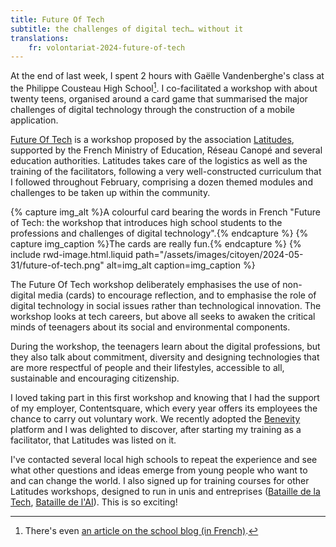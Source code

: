 ```yaml
---
title: Future Of Tech
subtitle: the challenges of digital tech… without it
translations:
    fr: volontariat-2024-future-of-tech
---
```


At the end of last week, I spent 2 hours with Gaëlle Vandenberghe's class at the Philippe Cousteau High School[^blog]. I co-facilitated a workshop with about twenty teens, organised around a card game that summarised the major challenges of digital technology through the construction of a mobile application.

[^blog]: There's even [an article on the school blog (in French)](https://blogpeda.ac-bordeaux.fr/lyceesphilippecousteau/2024/05/24/atelier-future-of-tech/).

[Future Of Tech](https://www.futureoftech.fr/) is a workshop proposed by the association [Latitudes](https://www.latitudes.cc/), supported by the French Ministry of Education, Réseau Canopé and several education authorities. Latitudes takes care of the logistics as well as the training of the facilitators, following a very well-constructed curriculum that I followed throughout February, comprising a dozen themed modules and challenges to be taken up within the community.

{% capture img_alt %}A colourful card bearing the words in French "Future of Tech: the workshop that introduces high school students to the professions and challenges of digital technology".{% endcapture %} {% capture img_caption %}The cards are really fun.{% endcapture %} {% include rwd-image.html.liquid
path="/assets/images/citoyen/2024-05-31/future-of-tech.png"
alt=img_alt
caption=img_caption
%}

The Future Of Tech workshop deliberately emphasises the use of non-digital media (cards) to encourage reflection, and to emphasise the role of digital technology in social issues rather than technological innovation. The workshop looks at tech careers, but above all seeks to awaken the critical minds of teenagers about its social and environmental components.

During the workshop, the teenagers learn about the digital professions, but they also talk about commitment, diversity and designing technologies that are more respectful of people and their lifestyles, accessible to all, sustainable and encouraging citizenship.

I loved taking part in this first workshop and knowing that I had the support of my employer, Contentsquare, which every year offers its employees the chance to carry out voluntary work. We recently adopted the [Benevity](https://benevity.com/) platform and I was delighted to discover, after starting my training as a facilitator, that Latitudes was listed on it.

I've contacted several local high schools to repeat the experience and see what other questions and ideas emerge from young people who want to and can change the world. I also signed up for training courses for other Latitudes workshops, designed to run in unis and entreprises ([Bataille de la Tech](https://www.batailledelatech.org/), [Bataille de l'AI](https://www.batailledelia.org/)). This is so exciting!
